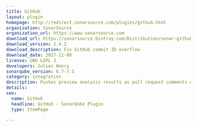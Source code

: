 ```yaml
---
title: GitHub
layout: plugin
homepage: http://redirect.sonarsource.com/plugins/github.html
organization: SonarSource
organization_url: https://www.sonarsource.com
download_url: https://sonarsource.bintray.com/Distribution/sonar-github-plugin/sonar-github-plugin-1.4.2.1027.jar
download_version: 1.4.2
download_description: Fix GitHub commit ID overflow
download_date: 2017-11-08
license: GNU LGPL 3
developers: Julien Henry
sonarqube_version: 6.7-7.1
category: integration
description: Pushes preview analysis results as pull request comments on GitHub (integration scripting required)
details: 
seo: 
  name: GitHub
  headline: GitHub - SonarQube Plugin
  type: ItemPage

---
```

